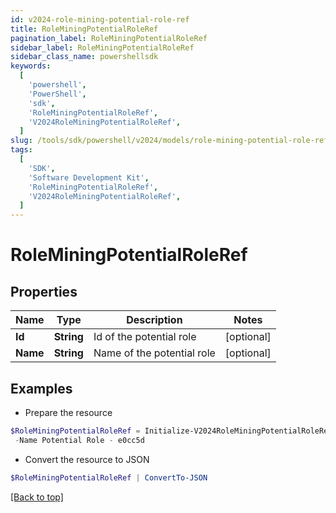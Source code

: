 ```yaml
---
id: v2024-role-mining-potential-role-ref
title: RoleMiningPotentialRoleRef
pagination_label: RoleMiningPotentialRoleRef
sidebar_label: RoleMiningPotentialRoleRef
sidebar_class_name: powershellsdk
keywords:
  [
    'powershell',
    'PowerShell',
    'sdk',
    'RoleMiningPotentialRoleRef',
    'V2024RoleMiningPotentialRoleRef',
  ]
slug: /tools/sdk/powershell/v2024/models/role-mining-potential-role-ref
tags:
  [
    'SDK',
    'Software Development Kit',
    'RoleMiningPotentialRoleRef',
    'V2024RoleMiningPotentialRoleRef',
  ]
---
```


# RoleMiningPotentialRoleRef

## Properties

| Name     | Type       | Description                | Notes      |
| -------- | ---------- | -------------------------- | ---------- |
| **Id**   | **String** | Id of the potential role   | [optional] |
| **Name** | **String** | Name of the potential role | [optional] |

## Examples

- Prepare the resource

```powershell
$RoleMiningPotentialRoleRef = Initialize-V2024RoleMiningPotentialRoleRef  -Id e0cc5d7d-bf7f-4f81-b2af-8885b09d9923 `
 -Name Potential Role - e0cc5d
```

- Convert the resource to JSON

```powershell
$RoleMiningPotentialRoleRef | ConvertTo-JSON
```

[[Back to top]](#)
